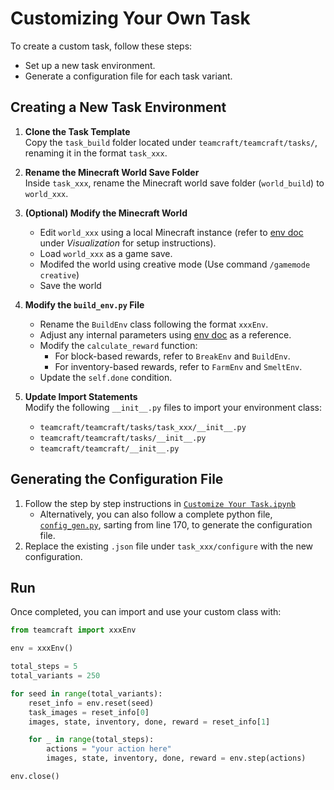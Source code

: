 # Customizing Your Own Task

To create a custom task, follow these steps:

- Set up a new task environment.
- Generate a configuration file for each task variant.

## Creating a New Task Environment

1. **Clone the Task Template**  
   Copy the `task_build` folder located under `teamcraft/teamcraft/tasks/`, renaming it in the format `task_xxx`.

2. **Rename the Minecraft World Save Folder**  
   Inside `task_xxx`, rename the Minecraft world save folder (`world_build`) to `world_xxx`.

3. **(Optional) Modify the Minecraft World**  
   - Edit `world_xxx` using a local Minecraft instance (refer to [env doc](./env_doc.md) under *Visualization* for setup instructions).  
   - Load `world_xxx` as a game save.
   - Modifed the world using creative mode (Use command `/gamemode creative`)
   - Save the world

4. **Modify the `build_env.py` File**  
   - Rename the `BuildEnv` class following the format `xxxEnv`.
   - Adjust any internal parameters using [env doc](./env_doc.md) as a reference.
   - Modify the `calculate_reward` function:  
     - For block-based rewards, refer to `BreakEnv` and `BuildEnv`.
     - For inventory-based rewards, refer to `FarmEnv` and `SmeltEnv`.
   - Update the `self.done` condition.

5. **Update Import Statements**  
   Modify the following `__init__.py` files to import your environment class:
   - `teamcraft/teamcraft/tasks/task_xxx/__init__.py`
   - `teamcraft/teamcraft/tasks/__init__.py`
   - `teamcraft/teamcraft/__init__.py`



## Generating the Configuration File

1. Follow the step by step instructions in [`Customize Your Task.ipynb`](../custom_task/Customize%20Your%20Task.ipynb)
   - Alternatively, you can also follow a complete python file,  [`config_gen.py`](../custom_task/config_gen.py), sarting from line 170, to generate the configuration file.
3. Replace the existing `.json` file under `task_xxx/configure` with the new configuration.

## Run
Once completed, you can import and use your custom class with:

```python
from teamcraft import xxxEnv

env = xxxEnv() 

total_steps = 5
total_variants = 250

for seed in range(total_variants):
    reset_info = env.reset(seed)
    task_images = reset_info[0]
    images, state, inventory, done, reward = reset_info[1]

    for _ in range(total_steps):
        actions = "your action here"
        images, state, inventory, done, reward = env.step(actions)

env.close()
```
